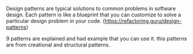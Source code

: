 Design patterns are typical solutions to common problems in software design. Each pattern is like a blueprint that you can customize to solve a particular
design problem in your code. (https://refactoring.guru/design-patterns)

9 patterns are explained and had example that you can use it. this patterns are from creational and structural patterns.
